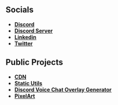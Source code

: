 ## Socials
* **[Discord](https://discord.com/users/237509022301814784)**  
* **[Discord Server](https://discord.gg/NqTnVf33ah)**
* **[Linkedin](https://www.linkedin.com/in/andraz-mesaric-sirec-207371114/)**  
* **[Twitter](https://twitter.com/lilBunnyRabbit_)**  

## Public Projects
* **[CDN](https://github.com/lilBunnyRabbit/cdn)**
* **[Static Utils](https://lilbunnyrabbit.github.io/static-utils/)**
* **[Discord Voice Chat Overlay Generator](https://lilbunnyrabbit.github.io/discord-vc-overlay/)**
* **[PixelArt](https://lilbunnyrabbit.github.io/pixelart/)**

<!--
**lilBunnyRabbit/lilBunnyRabbit** is a ✨ _special_ ✨ repository because its `README.md` (this file) appears on your GitHub profile.

Here are some ideas to get you started:

- 🔭 I’m currently working on ...
- 🌱 I’m currently learning ...
- 👯 I’m looking to collaborate on ...
- 🤔 I’m looking for help with ...
- 💬 Ask me about ...
- 📫 How to reach me: ...
- 😄 Pronouns: ...
- ⚡ Fun fact: ...
-->
